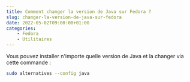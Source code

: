 ```yaml
---
title: Comment changer la version de Java sur Fedora ?
slug: changer-la-version-de-java-sur-fedora
date: 2022-05-02T09:00:00+01:00
categories:
    - Fedora
    - Utilitaires
---
```


Vous pouvez installer n'importe quelle version de Java et la changer via cette commande :

```bash
sudo alternatives --config java
```
